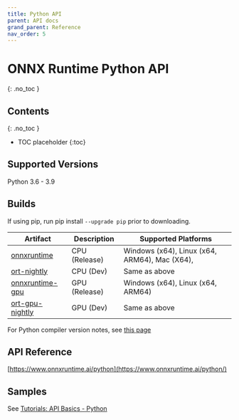 ```yaml
---
title: Python API
parent: API docs
grand_parent: Reference
nav_order: 5
---
```


# ONNX Runtime Python API
{: .no_toc }

## Contents
{: .no_toc }

* TOC placeholder
{:toc}

## Supported Versions
Python 3.6 - 3.9

## Builds
If using pip, run pip install `--upgrade pip` prior to downloading.	 

| Artifact      | Description | Supported Platforms |
|-----------    |-------------|---------------------|
|[onnxruntime](https://pypi.org/project/onnxruntime)|CPU (Release)| Windows (x64), Linux (x64, ARM64), Mac (X64),  |
|[ort-nightly](https://test.pypi.org/project/ort-nightly)|CPU (Dev)    | Same as above |
|[onnxruntime-gpu](https://pypi.org/project/onnxruntime-gpu)|GPU (Release)| Windows (x64), Linux (x64, ARM64) |
|[ort-gpu-nightly](https://test.pypi.org/project/ort-gpu-nightly)|GPU (Dev) | Same as above |


For Python compiler version notes, see [this page](https://github.com/microsoft/onnxruntime/tree/master/docs/Python_Dev_Notes.md)

## API Reference

[https://www.onnxruntime.ai/python](https://www.onnxruntime.ai/python/)

## Samples
See [Tutorials: API Basics - Python](../../tutorials/inferencing/api-basics.md#python)